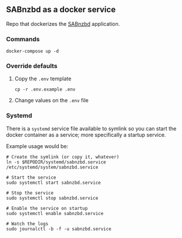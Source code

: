 ## SABnzbd as a docker service

Repo that dockerizes the [SABnzbd](https://sabnzbd.org/) application.

### Commands

    docker-compose up -d

### Override defaults

1. Copy the `.env` template  
    
    ```
    cp -r .env.example .env
    ```
    
1. Change values on the `.env` file

### Systemd 

There is a `systemd` service file available to symlink so you can start the docker container as a service; more specifically a startup service.

Example usage would be:

    # Create the symlink (or copy it, whatever)
    ln -s $REPODIR/systemd/sabnzbd.service /etc/systemd/system/sabnzbd.service

    # Start the service
    sudo systemctl start sabnzbd.service

    # Stop the service
    sudo systemctl stop sabnzbd.service

    # Enable the service on startup
    sudo systemctl enable sabnzbd.service

    # Watch the logs
    sudo journalctl -b -f -u sabnzbd.service

